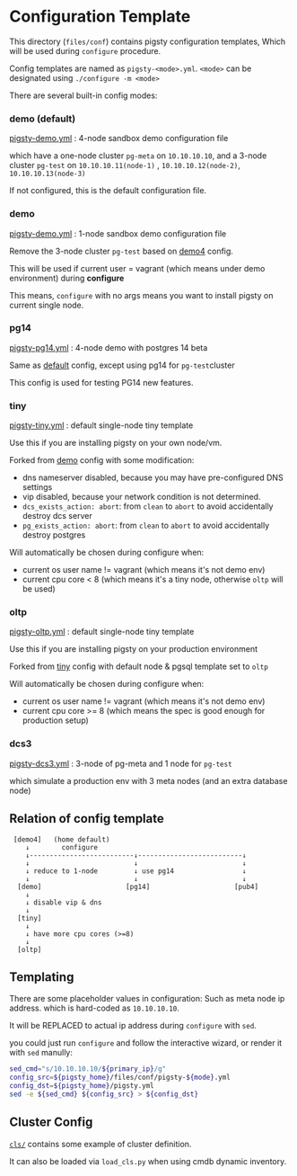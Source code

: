 # Configuration Template

This directory (`files/conf`) contains pigsty configuration templates, Which will be used during `configure` procedure.

Config templates are named as `pigsty-<mode>.yml`.  `<mode>` can be designated using `./configure -m <mode>`

There are several built-in config modes:

### **demo (default)** 

[pigsty-demo.yml](pigsty-demo.yml) : 4-node sandbox demo configuration file

which have a one-node cluster `pg-meta` on `10.10.10.10`,
and a 3-node cluster `pg-test` on `10.10.10.11(node-1)` , `10.10.10.12(node-2)`, `10.10.10.13(node-3)`

If not configured, this is the default configuration file.

### **demo**

[pigsty-demo.yml](pigsty-demo.yml) : 1-node sandbox demo configuration file

Remove the 3-node cluster `pg-test` based on [demo4](#demo4) config.

This will be used if current user = vagrant (which means under demo environment) during **configure**

This means, `configure` with no args means you want to install pigsty on current single node.


### **pg14**

[pigsty-pg14.yml](pigsty-pg14.yml) : 4-node demo with postgres 14 beta

Same as [default](#default) config, except using pg14 for `pg-test`cluster

This config is used for testing PG14 new features.


### **tiny**

[pigsty-tiny.yml](pigsty-auto.yml) : default single-node tiny template

Use this if you are installing pigsty on your own node/vm. 

Forked from [demo](#demo) config with some modification:
  * dns nameserver disabled, because you may have pre-configured DNS settings 
  * vip disabled, because your network condition is not determined.
  * `dcs_exists_action: abort`: from `clean` to `abort` to avoid accidentally destroy dcs server
  * `pg_exists_action: abort`: from `clean` to `abort` to avoid accidentally destroy postgres

Will automatically be chosen during configure when:
  * current os user name != vagrant (which means it's not demo env)
  * current cpu core < 8 (which means it's a tiny node, otherwise `oltp` will be used)

### **oltp**

[pigsty-oltp.yml](pigsty-prod.yml) : default single-node tiny template

Use this if you are installing pigsty on your production environment

Forked from [tiny](#tiny) config with default node & pgsql template set to `oltp`

Will automatically be chosen during configure when:
  * current os user name != vagrant (which means it's not demo env)
  * current cpu core >= 8 (which means the spec is good enough for production setup)


### **dcs3**

[pigsty-dcs3.yml](pigsty-dcs3.yml) : 3-node of pg-meta and 1 node for `pg-test`

which simulate a production env with 3 meta nodes (and an extra database node)



## Relation of config template

```
 [demo4]   (home default)   
    ↓        configure
    ↓--------------------------↓--------------------------↓
    ↓                          ↓                          ↓ 
    ↓ reduce to 1-node         ↓ use pg14                 ↓ 
    ↓                          ↓                          ↓ 
  [demo]                     [pg14]                     [pub4]
    ↓
    ↓ disable vip & dns
    ↓
  [tiny]
    ↓       
    ↓ have more cpu cores (>=8)
    ↓
  [oltp]

```



## Templating

There are some placeholder values in configuration: Such as meta node ip address. which is hard-coded as `10.10.10.10`.

It will be REPLACED to actual ip address during `configure` with `sed`.

you could just run `configure` and follow the interactive wizard, or render it with `sed` manully:

```bash
sed_cmd="s/10.10.10.10/${primary_ip}/g"
config_src=${pigsty_home}/files/conf/pigsty-${mode}.yml
config_dst=${pigsty_home}/pigsty.yml
sed -e ${sed_cmd} ${config_src} > ${config_dst}
```


## Cluster Config

[`cls/`](cls/) contains some example of cluster definition.

It can also be loaded via `load_cls.py` when using cmdb dynamic inventory.